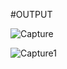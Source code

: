 #OUTPUT

![Capture](https://github.com/user-attachments/assets/7856f0d5-8604-4107-af37-ad9db09fbafd)


![Capture1](https://github.com/user-attachments/assets/4a07c81b-c95e-4c67-8836-dc92c3d0e3d0)

